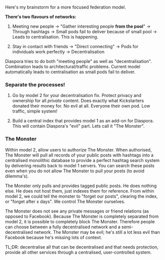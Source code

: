 Here's my brainstorm for a more focused federation model.

**There's two flavours of networks:**

1. Meeting new people -> "Gather interesting people **from the pool**" -> Through hashtags -> Small pods fail to deliver because of small pool -> Leads to centralisation. This is happening.

2. Stay in contact with friends -> "Direct connecting" -> Pods for individuals work perfectly ->  Decentralisation

Diaspora tries to do both "meeting people" as well as "decentralisation". Combination leads to architectural/traffic problems. Current model automatically leads to centralisation as small pods fail to deliver.

### Separate the processes!

1. Go by model 2 for your decentralisation fix. Protect privacy and ownership for all _private_ content. Does exactly what Kickstarters donated their money for. No evil at all. Everyone their own pod. Low traffic, simple system! 

2. Build a central index that provides model 1 as an add-on for Diaspora. This will contain Diaspora's "evil" part. Lets call it "The Monster".

### The Monster

Within model 2, allow users to authorize The Monster. When authorised, The Monster will pull all records of your public posts with hashtags into a centralised monolithic database to provide a perfect hashtag search system by delivering results back to model 1 servers. You can search these posts even when you do not allow The Monster to pull your posts (to avoid dilemma's).

The Monster only pulls and provides tagged public posts. He does nothing else. He does not host them, just indexes them for reference. From within model 2, we could tell the monster to "forget our posts", clearing the index, or "forget after x days". We control The Monster ourselves.

The Monster does not see any private messages or friend relations (as opposed to Facebook). Because The Monster is completely separated from model 2, it is possible to completely block The Monster. Therefore people can choose between a fully decentralised network and a semi-decentralised network. The Monster may be evil; he's still a lot less evil than Facebook because he's missing lots of context.

TL;DR: decentralise all that can be decentralised and that needs protection, provide all other services through a centralised, user-controlled system.